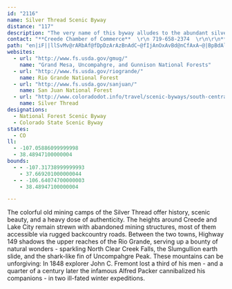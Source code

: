 ```yaml
---
id: "2116"
name: Silver Thread Scenic Byway
distance: "117"
description: "The very name of this byway alludes to the abundant silver mining that peaked here in the late 1880s. Once a toll road and stage route for the miners, this route now offers spectacular scenery along the Lake Fork of the Gunnison and Rio Grande Rivers."
contact: "**Creede Chamber of Commerce**  \r\n 719-658-2374  \r\n\r\n**Lake City Chamber of Commerce**  \r\n 970-944-2527  \r\n\r\n"
path: "en|iF||llSvMv@rARbAf@fDpDzArAzBnAdC~@fIjAnOxAvBd@nCfAxA~@|BpBdAlAtGpIfG`JnBdGn@xDXtD?pFQz_@QdGyEhk@SpFOjYNfBh@lBxAdB|@^t@Px@Fn@G~Ae@zYyL|Cs@dC_@`EShDFbPjBrDP`IDvESdFk@pDq@`IsBfEyA~CaB|DgDpDmEt@kAvTy_@~BsC|B}ArCaArTsCnGeAjBk@pOiGpGqBlHaAba@oDbDWfFGni@`B|Gl@zCl@rXdIlC`@|B?bDa@pJyD|Cq@~AKxDHlC`@hq@xMxD^tB@|AAxPiAnPyAdN}Bp[wGbC[fG?rFr@pDdAhBr@zBrAdHrEbBx@bBj@pARpCDrAIrFu@|DKlDXnAXvCdAzJ`FbEjBzRbG`DvAlDxBjMzMvDlDhChDbAxB~@fDn@xC|BrNj@fC~@rBxApBnDzCjAr@bBj@~@LpA?p@MlEeBxAS|AJnAl@bAdArUdc@bCzBbBp@t@HbAH~AEdAS`CeArEyD~Ay@xBWfBTz@Xp@d@nBlClH|Nf@r@dBvAdAZpAJdAChCm@ha@gKvCSxCN`Gz@hADh@KrCgAzJ_F|GeCpAu@pAw@|CuDxCmCn@_@|Bq@`@EfBRbAd@tAjAx@Zx@Hl@EnBm@rEiBpD[lA?dBR`\\rEjBL`EMrCk@bBm@dB_An]wV~B_Ax@AvARr@X`K|HbCpCtA~C\\fAd@jCjDbT`@zE^hON~A^rCx@`DlGrO`Vx]n@r@zA`AfAZ|AFfJ?|DjArBnAhCfEn@vBh@`DHfFmBjg@UhDw@pFiFdRcE|WY~CiEnv@J~Cd@`CfAjBl@f@bBx@nDvA~@|@x@nA\\`AP~@RlDc@fFeBzMMtCBpATjBXlAxCxI`Zlx@n@pBRrATfC?`FsDhVIfA?xDt@pEpBrDzM|NbDjClZhPx@r@b@t@^hBDd@ShBk@lByDvJgChHmAjCqB`D{DtDcEbCe\\pOoEjB}Bf@kIv@u@NcAb@cDnBqJfGyCdCcClCwCxD_@v@{@tBs@`CYdB_@dEChBN~EvE|\\DxAEzB_@jC_@jAkAzBkD`FcEzHmCjH_AtDw@rEk@rK?zAX|APn@n@fA\\b@xAdAvW|MxAfAxIjJjRpTpH`IjB~A`h@nUpY`NvGnCxRfLpj@j]bGrCxFfBpD|AbB|@|FhElEnExBxCrBlD|D|J^pAbBzC~FvFdKzIzDfC`GzArJdAjHpAtA@n@IfAk@lEaFbCsBnAk@rB_@lAEhF^zNxAlARbCx@x@d@nAfA~D~EvDlD~Ad@|@LhB?vGm@lBEhADrA`@z@d@|AdBjNbTbDlFxM|V~AjCbAz@nAj@vATtV?|APvDpArGnCbBhAx@bA|@~A`@pBxAzLh@nBxA|B|@x@bI`D|Cl@lXjDpDl@bC?fHVvF^xEtAdNdHbBh@pCb@bF?nG_@lBCfBNhWbDvI|AnHfFd@l@p@lAdF`PtAtDtLtP|AdA`A\\vThAfC\\~c@fJ~FfAvPD|GjBrBUjHuC`JsCtDmCvBw@~BMnJM`O^hEEvNg@z@Or@UfIwGt@c@|@W|AE`Mj@~@M|@WxBeAd@e@~BaEhAeAjHoDn@IbBHlDfBpIdCdAl@vDzDrB|@`B`@lADlEQnEe@nA_@lHqElCq@rDQtAd@v@f@bCxEhBxBlDxBhAXjNPvDm@hDKtB^`C`AjAVlDE`DSXDdATrBvA|@LdCS|AYbA?|ElB^@j@ApD}ArANbDzAZ?fAMjDwB`ASbCGzDX`BGjE}@~Fu@fGeBlEkBr@g@bEsEhBq@bAAzAZl@?bAKtAo@h@Eh@JbAr@rF~EhDtDVLVHjFUjAUxDeBz@Gx@FpYrH~B^vFnB|ApAdBfBlAdB~@z@^VrCfAbAVbAJhKs@xA?hLtBfEpAbElBdK|F~@VvFBnANdLdGrEfBxBRfVj@tGd@z@XpElBnCrBbC`CrBnAz@BfDOlDq@hCgA~AeAh@m@lBwAzIoBrBWnCDpEj@rCl@rB~@xAlAnA~AhC~B`Ah@vLjDfFv@rDDbFc@`G{AjAK|AJhB~@bDbEl@d@hEdFrD~BhAlAl@hAjAxAjEhDz@bAb@bAn@lCFl@M~BU~Bxd@pRrFrBbJpCvR_Et\\mJrCYtD?|By@`Eg@tBc@bC_AjA}@tDyE~D_D`@S~@KnBJbAIlDoBlDyAbEmGxEmFfBy@xCk@`CSVS`D{Dj@oA|@uCt@_FpEeTlBkG~D{HhAkB|A}AbEiCb@g@T_A?m@Uw@cBuCs@y@c@Wu@GkMRi@Y]s@AmANw@vH{Fd@m@fBsDh@c@rFoA|EyC~@]vBg@lDMhB_@rBs@lEmB~Bs@lCe@h@WZ_@d@sALsCDyEXaCpHoWlHkXbBoElDeHNQb@G^PpHtJdElEzD|H~@|CzAtB|@~Bb@RPGRW?SI[sAwBo@_BaAcIg@gBiBsEoA{HoBiE{A{By@gBuB{FUeAyAmNo@iIcC{QcAuEOwAh@{IIgK_@iHOkA}@gEe@eAo@q@YMiAMuAXm@`@iB|BiA~@_@Dm@O[m@Ie@Ba@p@_DHkC?{Cd@oCAuAWu@Gs@V}B?i@Ee@_@cAoAcB_BqASq@Rg@xBmB^g@X}@DaAo@kDi@mKs@iB{@qDwAeDKg@De@HSXSd@FtCpAvBZx@dAfAj@p@Bh@Ox@g@r@DnA~@xAtDl@l@ZJf@Dt@WrA{@d@m@Jy@KeAyAqDOuADkB?cIx@yHCq@]sAg@aAyB{Ce@cAM{@A}@Ns@^s@nBkAh@i@N_ANwEbAaI?y@Ea@cAgCGi@PgE]iFR_B^_AZWr@[h@C|@VhBxAt@JXIf@c@L_@Do@Gm@Su@mEgKo@eCO{I_AgJi@iIc@sCi@_Bq@kAqEgEc@y@UkAC{AnAsHAgAIs@sEiOcBiEs@iAsBsBmDkCwBsBk@qAG{Bd@mCrGuQ|A_DnBoB`HsDlCk@vGq@~Bs@jWcLtD}BrCuB|Aq@nAS|A?xAVlA`@nBvAfDzC~@jAj@hAlAjEd@p@h@Rt@D\\Kd@g@b@kBn@uMNyAn@wCrCeHr@_Dj@gO`@mC^sA`A_CrAgB|AqAtMsI\\a@PgAE}@YaAU]w@[gPs@m@Sc@q@QgAd@_HK_Cg@gBa@{@_ByBmAwBc@eC?{Bd@mBx@}AbA}@lBe@tCS`Eq@hBs@rD_CfDmAbCIbGb@t@T|@n@|BzChAlChDzJf@v@z@~@nA`AfEdBpFfAdAFbBIlAc@dA_Ax@gA|DmKr@_A|DyDn@gATaAvCmUd@kHTqGBuFc@kGo@gH?{@Ds@XsAr@_AhAs@h@KlAFt@b@~@~@^z@Jp@VnDNpAh@rAh@f@`Ah@|@HlA?|CStB[nEqA`Bs@tA_AlBmBvDuHnBqCvCsCnCyAbDgAfC]pRiB~EQlBXtCrAz^zT|BlAhC~@tEx@|RrA`GRvCS`DaAtAq@tQsJ|CgAxCSrADvJ~@|BFhCKpHmAbCQrD\\rB?|FkAzGkBhAm@bAu@dCqD|AaBbBy@|DyArHyHvBkBjCiBvCeBjQyF`EeAlAMn@A|BRbIlBnBRpE?xAM~Ck@pAe@lDuBlVuPhHgDpBiAfH}FtD_BpCe@tB?lCV`HfBlCd@vETrFBpGj@jKtBvNrBhCp@~KnEvFvAvDh@zKx@~Fz@nM`ChR`BfCv@t@`@|A~Az@`BlDfOxAzEdA|BvBtBdJxEjCpBfBrB`CtDrFtLn@`Az@x@v@b@x@RhAL|EJpAVfAf@xB`C|@rBnApF~@fBn@f@v@VhADjAWpEaDz[wY|H{DbCsBb@}@n@mBLgA@cC_@gI?uD^sEbAmEhAaCzMiQ~@w@r@a@hAWx@AnB^bAl@nAdBl@lBDx@DrBKfAg@|A[f@}BtBaEvC{@lAs@lBO|BJnAbAdC|@x@rA^nA?n@K~K{Hj@_@t@QjAK~@N`HlCtATrAB~@IrBi@rAy@nAkAdAkBp@{BfJal@nAkF|@uBnAmBtAwAjDaBbDm@~AElBLdARlFrB`IbCjI`ArFDfF_@hA]hCiAbDeCtGaHhCyBrEmCfEyClEsDnCqCvBoC~@sAbGeKn@y@r@o@|D_C`BeBfA{BpAyAzBeBfCsDhBsHt@_C`BuChCyCtBmBhCaHjCeLxA{D~KgN`\\e`@~C{BxBeAzC_AxEe@bLAjVJvJM`H}@|FmBrFyCtHmJvJePfFyH|@sBt@qDP{Ab@cORkBR{An@yBdBsCr@y@rB_BjMaEhAq@|@y@v@}@jBoCdCaFvGsKjG_H`OqMdLmNfG{FxBkChAyBjAgDp@uEbBuQTaBh@qBnAgBbBgAfE}AdQcFrAk@z@k@zA{Bd@cBPaAl@oJNy@r@eBn@q@n@[|HeC|@eAbA_DhBqHXkBT{CXgCxBmMjGgUt@{AlAgAnCsDxCyJ^{Ar@qE\\gAj@gA`EgE~@cBvDuLxF{Il@yAz@{Br@sC|A{INwAN{EDyDE_BY_ByCqLuDuPsD{RKg@_@k@qGmHiCgBwCyA_Bk@{K{Co\\yKeXcI}i@sTaEuBsBy@cEkAwJ_AkTaEyGKyFm@{HmAgE_Asb@oMqHkCiCmAgCyAoEgDiCeCwCuD_AyAyA_EsCmLcBoDo@_AmB_AoCaC}BkG}AmC_AeA_As@wF{Ca@SeEeAmD_B_HmHsMkOsGaQ{Kq\\_Pyc@cTe[uAeBwBaBwCq@mg@gGcHaAcAWk_@iOkIsCaQkFuMiEsAy@oAiAs@{@kAyB}@oCw@sF{A{Om@yCq@yB}V_k@gD}GsAaEw@iEQuCEqCj@aXlAyw@EiDQwAk@sCsD{MmQoj@oAaDs@sAeDeFm@sA[wAYgBCaBHs@fBmIT_CCqAYqDR_GEqBSaBi@sAg@MgALcDxA}GxDqInGkC~AoHrDsQpLcEnBkMfE}ATcBJsDBsCkAyB_Cw@KiDl@_D\\mD~@y@gHnCg@pCwAfDuAhH_GdOuFbTsKrD_C~RaO`DgCbAaA|AsB|[an@rB_Ft@aCnAkGdHsa@pB}Ip@kB`IuQnDuJbQc`@hBiD|CaF~f@yi@|ByCpIkJdBaCbCuEdBkE~FwRbBkExBuDdM{QlC}CxAqAlDeBxc@iQhV{FrDsAbD_BrT{L|DgCtAkAjDuDdRuVzJgNr@mAd@yA^mAr@mEvDmq@n@oD~@kBnEmGz@{@hCkB~B_A|DkAtNiDfU_HxAmApAkBv@iBHq@TmFN{IE_COmBmBmL[iE?kBTgDT{S_@aHOkPYwBe@aCiAqDOcCyAkKi@aFOoCMgI[kDwCyLk@cDIsBNqAr@oCdAcBbIqJ~NaUrAeCb@{@h@kBt@gFbAyDvDaHxC{GfCsDhDyGlCgHpBuG`B{IbCmOfGeWjBmFbLkSnQa[h@m@xCkDrAc@hD_@x@WhQmO~AmBlAoC~@_DRkCDaBc@mh@RkBhAaCrDoDhAiBh@oA^mAlB_LhBoIxCmJ|CyG|FoJvCgHdA{Dr@qDrDsWTw@vC}TXwAx@sBj@aAlAsAfGgE~AyAnA_BlAsBzJcWtEoObScr@|@qBrA{Btu@cv@pMaMzE_Ef[{SbGsCjHcCzMsJ`JeHzEwErx@w}@`NyLnAsB`AoCjF{S|AgH~@uCv@yArFyFzF{HlLoRfHmKvUwVpGuJhF_MbBcG`FuO^yAhEgNrAkA"
websites:
  - url: "http://www.fs.usda.gov/gmug/"
    name: "Grand Mesa, Uncompahgre, and Gunnison National Forests"
  - url: "http://www.fs.usda.gov/riogrande/"
    name: Rio Grande National Forest
  - url: "http://www.fs.usda.gov/sanjuan/"
    name: San Juan National Forest
  - url: "http://www.coloradodot.info/travel/scenic-byways/south-central/silver-thread"
    name: Silver Thread
designations:
  - National Forest Scenic Byway
  - Colorado State Scenic Byway
states:
  - CO
ll:
  - -107.05886099999998
  - 38.48947100000004
bounds:
  - - -107.31738999999993
    - 37.669201000000044
  - - -106.64074700000003
    - 38.48947100000004

---
```


The colorful old mining camps of the Silver Thread offer
history, scenic beauty, and a heavy dose of authenticity. The
heights around Creede and Lake City remain strewn with abandoned
mining structures, most of them accessible via rugged backcountry
roads. Between the two towns, Highway 149 shadows the upper reaches
of the Rio Grande, serving up a bounty of natural wonders -
sparkling North Clear Creek Falls, the Slumgullion earth slide, and
the shark-like fin of Uncompahgre Peak. These mountains can be
unforgiving: In 1848 explorer John C. Fremont lost a third of his
men - and a quarter of a century later the infamous Alfred Packer
cannibalized his companions - in two ill-fated winter
expeditions.
